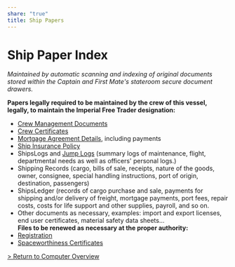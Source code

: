 ```yaml
---
share: "true"
title: Ship Papers
---
```

# Ship Paper Index  
*Maintained by automatic scanning and indexing of original documents stored within the Captain and First Mate's stateroom secure document drawers.*  
  
**Papers legally required to be maintained by the crew of this vessel, legally, to maintain the Imperial Free Trader designation:**  
- [Crew Management Documents](./CrewManagementDocuments.md)  
- [Crew Certificates](./CrewCertificates.md)  
- [Mortgage Agreement Details](./MortgageAgreementDetails.md), including payments  
- [Ship Insurance Policy](./ShipInsurancePolicy.md)  
- ShipsLogs and [Jump Logs](../JumpLog.md) (summary logs of maintenance, flight, departmental needs as well as officers' personal logs.)  
- Shipping Records (cargo, bills of sale, receipts, nature of the goods, owner, consignee, special handling instructions, port of origin, destination, passengers)  
- ShipsLedger (records of cargo purchase and sale, payments for shipping and/or delivery of freight, mortgage payments, port fees, repair costs, costs for life support and other supplies, payroll, and so on.  
- Other documents as necessary, examples: import and export licenses, end user certificates, material safety data sheets…  
**Files to be renewed as necessary at the proper authority:**  
- [Registration](./Registration.md)  
- [Spaceworthiness Certificates](./SpaceworthinessCertificates.md)  
  
[> Return to Computer Overview](../index.md)